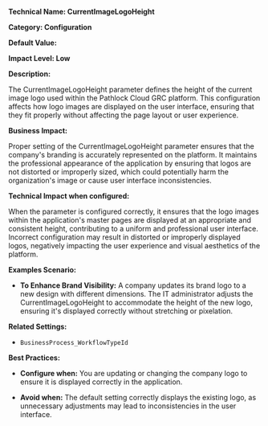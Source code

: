 **Technical Name: CurrentImageLogoHeight**

**Category: Configuration**

**Default Value:** 

**Impact Level: Low**

**Description:**

The CurrentImageLogoHeight parameter defines the height of the current image logo used within the Pathlock Cloud GRC platform. This configuration affects how logo images are displayed on the user interface, ensuring that they fit properly without affecting the page layout or user experience.

**Business Impact:**

Proper setting of the CurrentImageLogoHeight parameter ensures that the company's branding is accurately represented on the platform. It maintains the professional appearance of the application by ensuring that logos are not distorted or improperly sized, which could potentially harm the organization's image or cause user interface inconsistencies.

**Technical Impact when configured:**

When the parameter is configured correctly, it ensures that the logo images within the application's master pages are displayed at an appropriate and consistent height, contributing to a uniform and professional user interface. Incorrect configuration may result in distorted or improperly displayed logos, negatively impacting the user experience and visual aesthetics of the platform.

**Examples Scenario:**

- **To Enhance Brand Visibility:** A company updates its brand logo to a new design with different dimensions. The IT administrator adjusts the CurrentImageLogoHeight to accommodate the height of the new logo, ensuring it's displayed correctly without stretching or pixelation.

**Related Settings:** 

- `BusinessProcess_WorkflowTypeId`

**Best Practices:** 

- **Configure when:** You are updating or changing the company logo to ensure it is displayed correctly in the application.
  
- **Avoid when:** The default setting correctly displays the existing logo, as unnecessary adjustments may lead to inconsistencies in the user interface.